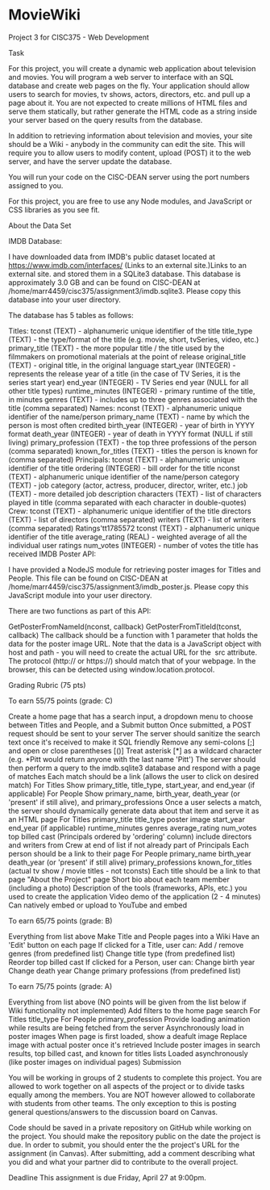 # MovieWiki
Project 3 for CISC375 - Web Development

Task

For this project, you will create a dynamic web application about television and movies. You will program a web server to interface with an SQL database and create web pages on the fly. Your application should allow users to search for movies, tv shows, actors, directors, etc. and pull up a page about it. You are not expected to create millions of HTML files and serve them statically, but rather generate the HTML code as a string inside your server based on the query results from the database.

In addition to retrieving information about television and movies, your site should be a Wiki - anybody in the community can edit the site. This will require you to allow users to modify content, upload (POST) it to the web server, and have the server update the database.

You will run your code on the CISC-DEAN server using the port numbers assigned to you.

For this project, you are free to use any Node modules, and JavaScript or CSS libraries as you see fit.

About the Data Set

IMDB Database:

I have downloaded data from IMDB's public dataset located at https://www.imdb.com/interfaces/ (Links to an external site.)Links to an external site. and stored them in a SQLite3 database. This database is approximately 3.0 GB and can be found on CISC-DEAN at /home/marr4459/cisc375/assignment3/imdb.sqlite3. Please copy this database into your user directory.

The database has 5 tables as follows:

Titles:
tconst (TEXT) - alphanumeric unique identifier of the title
title_type (TEXT) - the type/format of the title (e.g. movie, short, tvSeries, video, etc.)
primary_title (TEXT) - the more popular title / the title used by the filmmakers on promotional materials at the point of release
original_title (TEXT) - original title, in the original language
start_year (INTEGER) - represents the release year of a title (in the case of TV Series, it is the series start year)
end_year (INTEGER) - TV Series end year (NULL for all other title types)
runtime_minutes (INTEGER) - primary runtime of the title, in minutes
genres (TEXT) - includes up to three genres associated with the title (comma separated)
Names:
nconst (TEXT) - alphanumeric unique identifier of the name/person
primary_name (TEXT) - name by which the person is most often credited
birth_year (INTEGER) - year of birth in YYYY format
death_year (INTEGER) - year of death in YYYY format (NULL if still living)
primary_profession (TEXT) - the top three professions of the person (comma separated)
known_for_titles (TEXT) - titles the person is known for (comma separated)
Principals:
tconst (TEXT) - alphanumeric unique identifier of the title
ordering (INTEGER) - bill order for the title
nconst (TEXT) - alphanumeric unique identifier of the name/person
category (TEXT) - job category (actor, actress, producer, director, writer, etc.)
job (TEXT) - more detailed job description
characters (TEXT) - list of characters played in title (comma separated with each character in double-quotes)
Crew:
tconst (TEXT) - alphanumeric unique identifier of the title
directors (TEXT) - list of directors (comma separated)
writers (TEXT) - list of writers (comma separated)
Ratings'tt1785572
tconst (TEXT) - alphanumeric unique identifier of the title
average_rating (REAL) - weighted average of all the individual user ratings
num_votes (INTEGER) - number of votes the title has received
IMDB Poster API:

I have provided a NodeJS module for retrieving poster images for Titles and People. This file can be found on CISC-DEAN at /home/marr4459/cisc375/assignment3/imdb_poster.js. Please copy this JavaScript module into your user directory.

There are two functions as part of this API:

GetPosterFromNameId(nconst, callback)
GetPosterFromTitleId(tconst, callback)
The callback should be a function with 1 parameter that holds the data for the poster image URL. Note that the data is a JavaScript object with host and path - you will need to create the actual URL for the <img> src attribute. The protocol (http:// or https://) should match that of your webpage. In the browser, this can be detected using window.location.protocol.

Grading Rubric (75 pts)

To earn 55/75 points (grade: C)

Create a home page that has a search input, a dropdown menu to choose between Titles and People, and a Submit button
Once submitted, a POST request should be sent to your server
The server should sanitize the search text once it's received to make it SQL friendly
Remove any semi-colons [;] and open or close parentheses [()]
Treat asterisk [*] as a wildcard character (e.g. *Pitt would return anyone with the last name 'Pitt')
The server should then perform a query to the imdb.sqlite3 database and respond with a page of matches
Each match should be a link (allows the user to click on desired match)
For Titles
Show primary_title, title_type, start_year, and end_year (if applicable)
For People
Show primary_name, birth_year, death_year (or 'present' if still alive), and primary_professions
Once a user selects a match, the server should dynamically generate data about that item and serve it as an HTML page
For Titles
primary_title
title_type
poster image
start_year
end_year (if applicable)
runtime_minutes
genres
average_rating
num_votes
top billed cast (Principals ordered by 'ordering' column)
include directors and writers from Crew at end of list if not already part of Principals
Each person should be a link to their page
For People
primary_name
birth_year
death_year (or 'present' if still alive)
primary_professions
known_for_titles (actual tv show / movie titles - not tconsts)
Each title should be a link to that page
"About the Project" page
Short bio about each team member (including a photo)
Description of the tools (frameworks, APIs, etc.) you used to create the application
Video demo of the application (2 - 4 minutes)
Can natively embed or upload to YouTube and embed

To earn 65/75 points (grade: B)

Everything from list above
Make Title and People pages into a Wiki
Have an 'Edit' button on each page
If clicked for a Title, user can:
Add / remove genres (from predefined list)
Change title type (from predefined list)
Reorder top billed cast
If clicked for a Person, user can:
Change birth year
Change death year
Change primary professions (from predefined list)

To earn 75/75 points (grade: A)

Everything from list above (NO points will be given from the list below if Wiki functionality not implemented)
Add filters to the home page search
For Titles
title_type
For People
primary_profession
Provide loading animation while results are being fetched from the server
Asynchronously load in poster images
When page is first loaded, show a deafult image
Replace image with actual poster once it's retrieved
Include poster images in search results, top billed cast, and known for titles lists
Loaded asynchronously (like poster images on individual pages)
Submission

You will be working in groups of 2 students to complete this project. You are allowed to work together on all aspects of the project or to divide tasks equally among the members. You are NOT however allowed to collaborate with students from other teams. The only exception to this is posting general questions/answers to the discussion board on Canvas.

Code should be saved in a private repository on GitHub while working on the project. You should make the repository public on the date the project is due. In order to submit, you should enter the the project's URL for the assignment (in Canvas). After submitting, add a comment describing what you did and what your partner did to contribute to the overall project.

Deadline
This assignment is due Friday, April 27 at 9:00pm.
